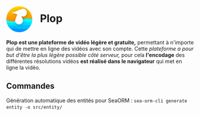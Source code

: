 <div>
  <h1>
    <img src="https://github.com/Aytixel/plop/blob/master/logo/logo.svg" alt="Logo" style="display: inline; vertical-align: middle; margin-right: 0.5em; height: 2.5em;">
    Plop
  </h1>
</div>

**Plop est une plateforme de vidéo légère et gratuite,** permettant à n'importe qui de mettre en ligne des vidéos avec son compte.
Cette *plateforme a pour but d'être la plus légère possible côté serveur,*
pour cela **l'encodage** des différentes résolutions vidéos **est réalisé dans le navigateur** qui met en ligne la vidéo.

## Commandes

Génération automatique des entités pour SeaORM : `sea-orm-cli generate entity -o src/entity/`